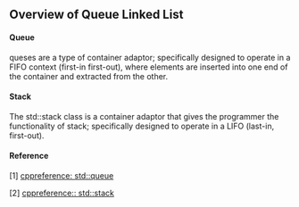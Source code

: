 ## Overview of Queue Linked List ##

#### Queue ####
queses are a type of container adaptor; specifically designed to operate in a FIFO context (first-in first-out), where elements are inserted into one end of the container and extracted from the other.

#### Stack ####
The std::stack class is a container adaptor that gives the programmer the functionality of stack; specifically designed to operate in a LIFO (last-in, first-out).

#### Reference ####

[1] [cppreference: std::queue](https://en.cppreference.com/w/cpp/container/queue)

[2] [cppreference:: std::stack](https://en.cppreference.com/w/cpp/container/stack)



